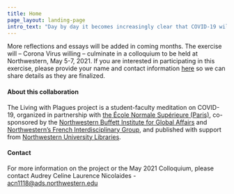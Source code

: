 ```yaml
---
title: Home
page_layout: landing-page
intro_text: "Day by day it becomes increasingly clear that COVID-19 will have wrought lasting changes in our common sense understandings of “how the world works” and “our place in it.” All attempts to project how society, politics, and economic life might evolve must begin with our efforts, as singularities, embedded in linguistic and social-political communities, to formulate in words our experiences – plural – of the pandemic, and of the hopes and fears those experiences have generated. The Buffett Institute, with the French Interdisciplinary Group, has inaugurated, in collaboration with Northwestern’s partner university, the École Normale Supérieure of Paris, France, a cross-border, cross-disciplinary, cross-cultural, and cross-generational exchange of experiences, of thoughts about those experiences, and of theoretical exploration of those thoughts, as expressed by present and past doctoral students and faculty of the two institutions."
---
```


More reflections and essays will be added in coming months. The exercise will – Corona Virus willing – culminate in a colloquium to be held at Northwestern, May 5-7, 2021. If you are interested in participating in this exercise, please provide your name and contact information [here](#) so we can share details as they are finalized.

#### About this collaboration

The Living with Plagues project is a student-faculty meditation on COVID-19, organized in partnership with [the École Normale Supérieure (Paris)](https://www.ens.psl.eu/en), co-sponsored by the [Northwestern Buffett Institute for Global Affairs](https://buffett.northwestern.edu/) and [Northwestern’s French Interdisciplinary Group](https://fig.northwestern.edu/), and published with support from [Northwestern University Libraries](https://www.library.northwestern.edu/).  

#### Contact 

For more information on the project or the May 2021 Colloquium, please contact Audrey Celine Laurence Nicolaides - [acn1118@ads.northwestern.edu](mailto:acn1118@ads.northwestern.edu)